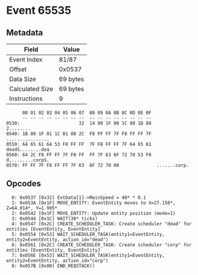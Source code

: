 # Event 65535

## Metadata

| Field           | Value    |
|-----------------|----------|
| Event Index     | 81/87    |
| Offset          | 0x0537   |
| Data Size       | 69 bytes |
| Calculated Size | 69 bytes |
| Instructions    | 9        |

```
      00 01 02 03 04 05 06 07  08 09 0A 0B 0C 0D 0E 0F
      -- -- -- -- -- -- -- --  -- -- -- -- -- -- -- --
0530:                      32  14 80 1F 00 1C 80 1D 80         2........
0540: 1B 80 1F 01 1C 01 80 2C  F8 FF FF 7F F8 FF FF 7F  .......,........
0550: 64 65 61 64 53 F8 FF FF  7F F8 FF FF 7F 64 65 61  deadS........dea
0560: 64 2C F8 FF FF 7F F8 FF  FF 7F 63 6F 72 70 53 F8  d,........corpS.
0570: FF FF 7F F8 FF FF 7F 63  6F 72 70 00              .......corp.    
```

## Opcodes

```
  0: 0x0537 [0x32] ExtData[1]->MainSpeed = 40* * 0.1
  1: 0x053A [0x1F] MOVE_ENTITY: EventEntity moves to X=27.158*, Z=64.014*, Y=1.995*
  2: 0x0542 [0x1F] MOVE_ENTITY: Update entity position (mode=1)
  3: 0x0544 [0x1C] WAIT(30* ticks)
  4: 0x0547 [0x2C] CREATE_SCHEDULER_TASK: Create scheduler "dead" for entities [EventEntity, EventEntity]
  5: 0x0554 [0x53] WAIT_SCHEDULER_TASK(entity1=EventEntity, entity2=EventEntity, action_id="dead")
  6: 0x0561 [0x2C] CREATE_SCHEDULER_TASK: Create scheduler "corp" for entities [EventEntity, EventEntity]
  7: 0x056E [0x53] WAIT_SCHEDULER_TASK(entity1=EventEntity, entity2=EventEntity, action_id="corp")
  8: 0x057B [0x00] END_REQSTACK()
```
